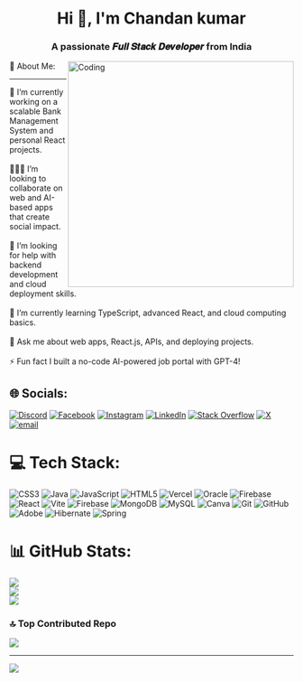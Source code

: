 
<h1 align="center">Hi 👋, I'm Chandan kumar</h1>
<h3 align="center">A passionate 𝑭𝒖𝒍𝒍 𝑺𝒕𝒂𝒄𝒌 𝑫𝒆𝒗𝒆𝒍𝒐𝒑𝒆𝒓 from India</h3>
 <img align="right" alt="Coding" width="400" src="C:\Users\chand\Downloads\image.gif">
💫 About Me:
<hr>
🔭 I’m currently working on a scalable Bank Management System and personal React projects.<br><br>🧑‍🤝‍🧑 I’m looking to collaborate on web and AI-based apps that create social impact.<br><br>🤝 I’m looking for help with backend development and cloud deployment skills.<br><br>🌱 I’m currently learning TypeScript, advanced React, and cloud computing basics.<br><br>💬 Ask me about web apps, React.js, APIs, and deploying projects.<br><br>⚡ Fun fact I built a no-code AI-powered job portal with GPT-4!


## 🌐 Socials:
[![Discord](https://img.shields.io/badge/Discord-%237289DA.svg?logo=discord&logoColor=white)](https://discord.gg/chandanku2004) [![Facebook](https://img.shields.io/badge/Facebook-%231877F2.svg?logo=Facebook&logoColor=white)](https://facebook.com/https://www.facebook.com/profile.php?id=100036139352508) [![Instagram](https://img.shields.io/badge/Instagram-%23E4405F.svg?logo=Instagram&logoColor=white)](https://instagram.com/https://www.instagram.com/chandank_2004/) [![LinkedIn](https://img.shields.io/badge/LinkedIn-%230077B5.svg?logo=linkedin&logoColor=white)](https://linkedin.com/in/https://www.linkedin.com/in/chandan2004/) [![Stack Overflow](https://img.shields.io/badge/-Stackoverflow-FE7A16?logo=stack-overflow&logoColor=white)](https://stackoverflow.com/users/https://stackoverflow.com/users/30959634/chandan-chaurasiya) [![X](https://img.shields.io/badge/X-black.svg?logo=X&logoColor=white)](https://x.com/https://x.com/chandanx305?t=4kzWbOPzG6HPT8cfJIsUIg&s=09) [![email](https://img.shields.io/badge/Email-D14836?logo=gmail&logoColor=white)](mailto:chandan32005c@gmail.com) 

# 💻 Tech Stack:
![CSS3](https://img.shields.io/badge/css3-%231572B6.svg?style=for-the-badge&logo=css3&logoColor=white) ![Java](https://img.shields.io/badge/java-%23ED8B00.svg?style=for-the-badge&logo=openjdk&logoColor=white) ![JavaScript](https://img.shields.io/badge/javascript-%23323330.svg?style=for-the-badge&logo=javascript&logoColor=%23F7DF1E) ![HTML5](https://img.shields.io/badge/html5-%23E34F26.svg?style=for-the-badge&logo=html5&logoColor=white) ![Vercel](https://img.shields.io/badge/vercel-%23000000.svg?style=for-the-badge&logo=vercel&logoColor=white) ![Oracle](https://img.shields.io/badge/Oracle-F80000?style=for-the-badge&logo=oracle&logoColor=white) ![Firebase](https://img.shields.io/badge/firebase-%23039BE5.svg?style=for-the-badge&logo=firebase) ![React](https://img.shields.io/badge/react-%2320232a.svg?style=for-the-badge&logo=react&logoColor=%2361DAFB) ![Vite](https://img.shields.io/badge/vite-%23646CFF.svg?style=for-the-badge&logo=vite&logoColor=white) ![Firebase](https://img.shields.io/badge/firebase-a08021?style=for-the-badge&logo=firebase&logoColor=ffcd34) ![MongoDB](https://img.shields.io/badge/MongoDB-%234ea94b.svg?style=for-the-badge&logo=mongodb&logoColor=white) ![MySQL](https://img.shields.io/badge/mysql-4479A1.svg?style=for-the-badge&logo=mysql&logoColor=white) ![Canva](https://img.shields.io/badge/Canva-%2300C4CC.svg?style=for-the-badge&logo=Canva&logoColor=white) ![Git](https://img.shields.io/badge/git-%23F05033.svg?style=for-the-badge&logo=git&logoColor=white) ![GitHub](https://img.shields.io/badge/github-%23121011.svg?style=for-the-badge&logo=github&logoColor=white) ![Adobe](https://img.shields.io/badge/adobe-%23FF0000.svg?style=for-the-badge&logo=adobe&logoColor=white) ![Hibernate](https://img.shields.io/badge/Hibernate-59666C?style=for-the-badge&logo=Hibernate&logoColor=white) ![Spring](https://img.shields.io/badge/spring-%236DB33F.svg?style=for-the-badge&logo=spring&logoColor=white)
# 📊 GitHub Stats:
![](https://github-readme-stats.vercel.app/api?username=Chandankumar2004&theme=dark&hide_border=false&include_all_commits=false&count_private=false)<br/>
![](https://nirzak-streak-stats.vercel.app/?user=Chandankumar2004&theme=dark&hide_border=false)<br/>
![](https://github-readme-stats.vercel.app/api/top-langs/?username=Chandankumar2004&theme=dark&hide_border=false&include_all_commits=false&count_private=false&layout=compact)

### 🔝 Top Contributed Repo
![](https://github-contributor-stats.vercel.app/api?username=Chandankumar2004&limit=5&theme=dark&combine_all_yearly_contributions=true)

---
[![](https://visitcount.itsvg.in/api?id=Chandankumar2004&icon=0&color=0)](https://visitcount.itsvg.in)

<!-- Proudly created with GPRM ( https://gprm.itsvg.in ) -->
